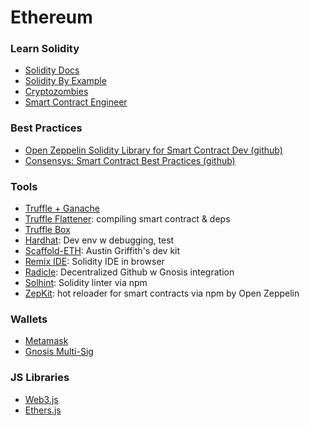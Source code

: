 # Ethereum

### Learn Solidity
- [Solidity Docs](https://docs.soliditylang.org/)
- [Solidity By Example](https://solidity-by-example.org/)
- [Cryptozombies](https://cryptozombies.io/)
- [Smart Contract Engineer](https://www.smartcontract.engineer/)

### Best Practices
- [Open Zeppelin Solidity Library for Smart Contract Dev (github)](https://github.com/OpenZeppelin/openzeppelin-solidity/)
- [Consensys: Smart Contract Best Practices (github)](https://github.com/ConsenSys/smart-contract-best-practices)

### Tools
- [Truffle + Ganache](truffle-ganache.md)
- [Truffle Flattener](truffle-ganache.md): compiling smart contract & deps
- [Truffle Box](https://truffle-box.github.io/)
- [Hardhat](https://hardhat.org/): Dev env w debugging, test
- [Scaffold-ETH](https://github.com/scaffold-eth/scaffold-eth): Austin Griffith's dev kit
- [Remix IDE](https://remix.ethereum.org/): Solidity IDE in browser
- [Radicle](https://radicle.xyz): Decentralized Github w Gnosis integration
- [Solhint](https://github.com/protofire/solhint): Solidity linter via npm
- [ZepKit](https://npm.io/search/keyword:zepkit): hot reloader for smart contracts via npm by Open Zeppelin

### Wallets
- [Metamask](https://metamask.io)
- [Gnosis Multi-Sig](https://gnosis-safe.io/)

### JS Libraries
- [Web3.js](https://web3js.readthedocs.io/)
- [Ethers.js](https://docs.ethers.io/)
